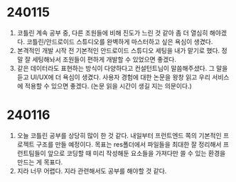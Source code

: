 # 240115
1. 코틀린 계속 공부 중, 다른 조원들에 비해 진도가 느린 것 같아 좀 더 열심히 해야겠다. 코틀린/안드로이드 스튜디오를 완벽하게 마스터하고 싶은 욕심이 생겼다.
2. 본격적인 개발 시작 전 기본적인 안드로이드 스튜디오 세팅을 내가 맡기로 했다. 정말 잘 세팅해놔서 조원들이 편하게 개발할 수 있었으면 좋겠다.
3. 같은 데이터라도 표현하는 방식이 다양하다고 컨설턴트님이 말씀해주셨다. 그 말을 듣고 UI/UX에 더 욕심이 생겼다. 사용자 경험에 대한 논문을 왕창 읽고 우리 서비스에 적용할 수 있으면 좋겠다. (논문 읽을 시간이 생길 지는 의문이다.)

# 240116
1. 오늘 코틀린 공부를 상당히 많이 한 것 같다. 내일부터 프런트엔드 쪽의 기본적인 프로젝트 구조를 만들 예정이다. 목표는 res폴더에서 파일들을 최대한 잘 정리해서 프런트팀들이 앞으로 코딩할 때 미리 작성해둔 요소들을 가져다만 쓸 수 있는 환경을 만드는 게 목표다.
2. 지라 너무 어렵다. 지라 관련해서도 공부를 해야할 것 같다.